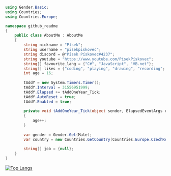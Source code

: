 ```csharp
using Gender.Basic;
using Countries;
using Countries.Europe;

namespace github_readme
{
    public class AboutMe : AboutMe 
    {
        string nickname = "Písek";
        string username = "pisekpiskovec";
        string discord = @"Písek Pískovec#4237";
        string youtube = "https://www.youtube.com/PísekPískovec";
        string[] favourite_lang = {"C#", "JavaScript", "VB.net"};
        string[] likes = {"coding", "playing", "drawing", "recording";
        int age = 16;
        
        tAddY = new System.Timers.Timer();
        tAddY.Interval = 31556951999;        
        tAddY.Elapsed += tAddOneYear_Tick;
        tAddY.AutoReset = true;
        tAddY.Enabled = true;
         
        private void tAddOneYear_Tick(object sender, ElapsedEventArgs e)
        {
            age++;
        }
         
        var gender = Gender.Get(Male);
        var country = new Countries.GetCountry(Countries.Europe.CzechRepublic);
    
        string[] job = {null};
    }
}
```
[![Top Langs](https://github-readme-stats.vercel.app/api/top-langs?username=pisekpiskovec&layout=compact&langs_count=12&theme=cobalt)](https://github.com/anuraghazra/github-readme-stats)
